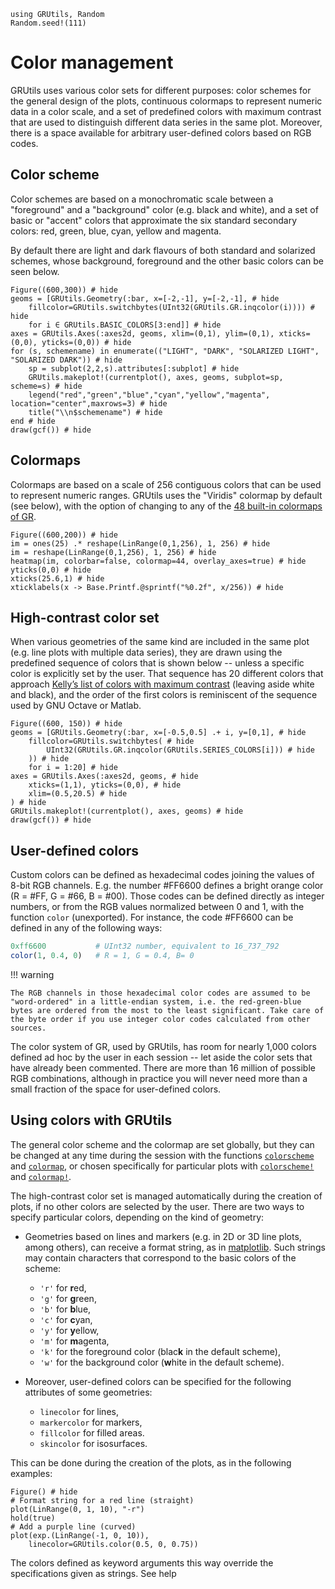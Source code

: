 ```@setup colors
using GRUtils, Random
Random.seed!(111)
```
# Color management

GRUtils uses various color sets for different purposes:
color schemes for the general design of the plots, continuous colormaps to represent numeric data in a color scale, and a set of predefined colors with maximum contrast that are used to distinguish different data series in the same plot. Moreover, there is a space available for arbitrary user-defined colors based on RGB codes.

## Color scheme

Color schemes are based on a monochromatic scale between a "foreground" and a "background" color (e.g. black and white), and a set of basic or "accent" colors that approximate the six standard secondary colors: red, green, blue, cyan, yellow and magenta.

By default there are light and dark flavours of both standard and solarized schemes, whose background, foreground and the other basic colors can be seen below.

```@example colors
Figure((600,300)) # hide
geoms = [GRUtils.Geometry(:bar, x=[-2,-1], y=[-2,-1], # hide
    fillcolor=GRUtils.switchbytes(UInt32(GRUtils.GR.inqcolor(i)))) # hide
    for i ∈ GRUtils.BASIC_COLORS[3:end]] # hide
axes = GRUtils.Axes(:axes2d, geoms, xlim=(0,1), ylim=(0,1), xticks=(0,0), yticks=(0,0)) # hide
for (s, schemename) in enumerate(("LIGHT", "DARK", "SOLARIZED LIGHT", "SOLARIZED DARK")) # hide
    sp = subplot(2,2,s).attributes[:subplot] # hide
    GRUtils.makeplot!(currentplot(), axes, geoms, subplot=sp, scheme=s) # hide
    legend("red","green","blue","cyan","yellow","magenta", location="center",maxrows=3) # hide
    title("\\n$schemename") # hide
end # hide
draw(gcf()) # hide
```

## Colormaps

Colormaps are based on a scale of 256 contiguous colors that can be used to represent numeric ranges. GRUtils uses the "Viridis" colormap by default (see below), with the option of changing to any of the [48 built-in colormaps of GR](https://gr-framework.org/colormaps.html).

```@example colors
Figure((600,200)) # hide
im = ones(25) .* reshape(LinRange(0,1,256), 1, 256) # hide
im = reshape(LinRange(0,1,256), 1, 256) # hide
heatmap(im, colorbar=false, colormap=44, overlay_axes=true) # hide
yticks(0,0) # hide
xticks(25.6,1) # hide
xticklabels(x -> Base.Printf.@sprintf("%0.2f", x/256)) # hide
```

## High-contrast color set

When various geometries of the same kind are included in the same plot (e.g. line plots with multiple data series), they are drawn using the predefined sequence of colors that is shown below -- unless a specific color is explicitly set by the user. That sequence has 20 different colors that approach [Kelly’s list of colors with maximum contrast](http://www.iscc-archive.org/pdf/PC54_1724_001.pdf) (leaving aside white and black), and the order of the first colors is reminiscent of the sequence used by GNU Octave or Matlab.

```@example colors
Figure((600, 150)) # hide
geoms = [GRUtils.Geometry(:bar, x=[-0.5,0.5] .+ i, y=[0,1], # hide
    fillcolor=GRUtils.switchbytes( # hide
        UInt32(GRUtils.GR.inqcolor(GRUtils.SERIES_COLORS[i])) # hide
    )) # hide
    for i = 1:20] # hide
axes = GRUtils.Axes(:axes2d, geoms, # hide
    xticks=(1,1), yticks=(0,0), # hide
    xlim=(0.5,20.5) # hide
) # hide
GRUtils.makeplot!(currentplot(), axes, geoms) # hide
draw(gcf()) # hide
```

## User-defined colors

Custom colors can be defined as hexadecimal codes joining the values of 8-bit RGB channels. E.g. the number \#FF6600 defines a bright orange color (R = \#FF, G = \#66, B = \#00). Those codes can be defined directly as integer numbers, or from the RGB values normalized between 0 and 1, with the function `color` (unexported). For instance, the code \#FF6600 can be defined in any of the following ways:

```julia
0xff6600           # UInt32 number, equivalent to 16_737_792
color(1, 0.4, 0)   # R = 1, G = 0.4, B= 0
```

!!! warning

    The RGB channels in those hexadecimal color codes are assumed to be "word-ordered" in a little-endian system, i.e. the red-green-blue bytes are ordered from the most to the least significant. Take care of the byte order if you use integer color codes calculated from other sources.



The color system of GR, used by GRUtils, has room for nearly 1,000 colors defined ad hoc by the user in each session -- let aside the color sets that have already been commented. There are more than 16 million of possible RGB combinations, although in practice you will never need more than a small fraction of the space for user-defined colors.

## Using colors with GRUtils

The general color scheme and the colormap are set globally, but they can be changed at any time during the session with the functions [`colorscheme`](@ref) and [`colormap`](@ref), or chosen specifically for particular plots with [`colorscheme!`](@ref) and [`colormap!`](@ref).

The high-contrast color set is managed automatically during the creation of plots, if no other colors are selected by the user. There are two ways to specify particular colors, depending on the kind of geometry:

* Geometries based on lines and markers (e.g. in 2D or 3D line plots, among others), can receive a format string, as in [matplotlib](https://matplotlib.org/3.1.1/api/_as_gen/matplotlib.pyplot.plot.html). Such strings may contain characters that correspond to the basic colors of the scheme:

    * `'r'` for **r**ed,
    * `'g'` for **g**reen,
    * `'b'` for **b**lue,
    * `'c'` for **c**yan,
    * `'y'` for **y**ellow,
    * `'m'` for **m**agenta,
    * `'k'` for the foreground color (blac**k** in the default scheme),
    * `'w'` for the background color (**w**hite in the default scheme).
* Moreover, user-defined colors can be specified for the following attributes of some geometries:
    * `linecolor` for lines,
    * `markercolor` for markers,
    * `fillcolor` for filled areas.
    * `skincolor` for isosurfaces.

This can be done during the creation of the plots, as in the following examples:

```@example colors
Figure() # hide
# Format string for a red line (straight)
plot(LinRange(0, 1, 10), "-r")
hold(true)
# Add a purple line (curved)
plot(exp.(LinRange(-1, 0, 10)),
    linecolor=GRUtils.color(0.5, 0, 0.75))
```

The colors defined as keyword arguments this way override the specifications given as strings. See help

